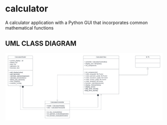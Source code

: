 # calculator
A calculator application with a Python GUI that incorporates common mathematical functions


## UML CLASS DIAGRAM
![uml class diagram](./PA3uml.png)